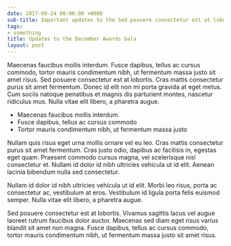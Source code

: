 ```yaml
---
date: 2017-09-24 00:00:00 +0000
sub-title: Important updates to the Sed posuere consectetur est at lobortis.
tags:
- something
title: Updates to the December Awards Gala
layout: post
---
```



Maecenas faucibus mollis interdum. Fusce dapibus, tellus ac cursus commodo, tortor mauris condimentum nibh, ut fermentum massa justo sit amet risus. Sed posuere consectetur est at lobortis. Cras mattis consectetur purus sit amet fermentum. Donec id elit non mi porta gravida at eget metus. Cum sociis natoque penatibus et magnis dis parturient montes, nascetur ridiculus mus. Nulla vitae elit libero, a pharetra augue.

* Maecenas faucibus mollis interdum.
* Fusce dapibus, tellus ac cursus commodo
* Tortor mauris condimentum nibh, ut fermentum massa justo

Nullam quis risus eget urna mollis ornare vel eu leo. Cras mattis consectetur purus sit amet fermentum. Cras justo odio, dapibus ac facilisis in, egestas eget quam. Praesent commodo cursus magna, vel scelerisque nisl consectetur et. Nullam id dolor id nibh ultricies vehicula ut id elit. Aenean lacinia bibendum nulla sed consectetur.

Nullam id dolor id nibh ultricies vehicula ut id elit. Morbi leo risus, porta ac consectetur ac, vestibulum at eros. Vestibulum id ligula porta felis euismod semper. Nulla vitae elit libero, a pharetra augue.

Sed posuere consectetur est at lobortis. Vivamus sagittis lacus vel augue laoreet rutrum faucibus dolor auctor. Maecenas sed diam eget risus varius blandit sit amet non magna. Fusce dapibus, tellus ac cursus commodo, tortor mauris condimentum nibh, ut fermentum massa justo sit amet risus.